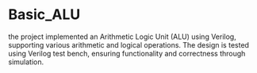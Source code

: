 # Basic_ALU
the project implemented an Arithmetic Logic Unit (ALU) using Verilog, supporting various arithmetic and logical operations. The design is tested using Verilog test bench, ensuring functionality and correctness through simulation. 
